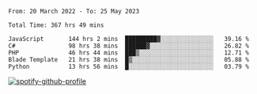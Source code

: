 <!--START_SECTION:waka-->

```text
From: 20 March 2022 - To: 25 May 2023

Total Time: 367 hrs 49 mins

JavaScript       144 hrs 2 mins  █████████▓░░░░░░░░░░░░░░░   39.16 %
C#               98 hrs 38 mins  ██████▓░░░░░░░░░░░░░░░░░░   26.82 %
PHP              46 hrs 44 mins  ███▒░░░░░░░░░░░░░░░░░░░░░   12.71 %
Blade Template   21 hrs 38 mins  █▒░░░░░░░░░░░░░░░░░░░░░░░   05.88 %
Python           13 hrs 56 mins  █░░░░░░░░░░░░░░░░░░░░░░░░   03.79 %
```

<!--END_SECTION:waka-->
[![spotify-github-profile](https://spotify-github-profile.vercel.app/api/view?uid=c00zprrvy9xiloa9qnco3hmng&cover_image=true&theme=novatorem&show_offline=false&background_color=121212&bar_color=53b14f&bar_color_cover=false)](https://spotify-github-profile.vercel.app/api/view?uid=c00zprrvy9xiloa9qnco3hmng&redirect=true)
